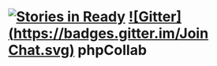 [![Stories in Ready](https://badge.waffle.io/phpcollab/v2.x.png?label=ready&title=Ready)](https://waffle.io/phpcollab/phpcollab)
[![Gitter](https://badges.gitter.im/Join Chat.svg)](https://gitter.im/phpcollab/v2.x?utm_source=badge&utm_medium=badge&utm_campaign=pr-badge)
phpCollab
===



